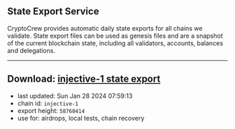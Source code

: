 ## State Export Service
CryptoCrew provides automatic daily state exports for all chains we validate. State export files can be used as genesis files and are a snapshot of the current blockchain state, including all validators, accounts, balances and delegations.

---
**Download: [injective-1 state export](https://dl.ccvalidators.com/SERVICE/injective/injective-1_export_58760414.json)**
---

- last updated: Sun Jan 28 2024 07:59:13
- chain id: `injective-1`
- export height: `58760414`
- use for: airdrops, local tests, chain recovery
